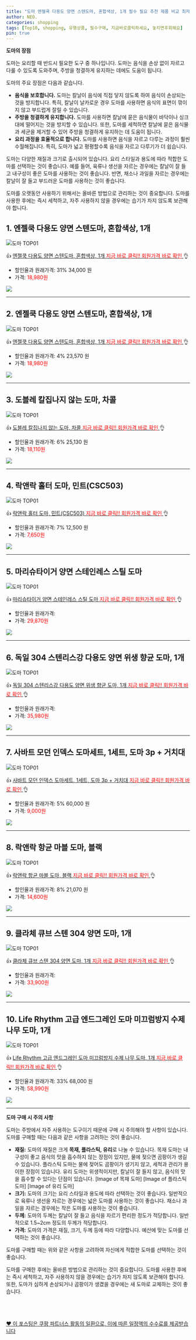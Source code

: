 ```yaml
---
title: "도마 엔젤쿡 다용도 양면 스텐도마, 혼합색상, 1개 필수 필요 추천 제품 비교 최저 가격 비교 장점 구매가이드"
author: NEO.
categories: shopping
tags: [Top10, shopping, 유행상품, 필수구매, 지금바로클릭하세요, 놓치면후회해요]
pin: true
---
```

**도마의 장점**

도마는 요리할 때 반드시 필요한 도구 중 하나입니다. 도마는 음식을 손상 없이 자르고 다룰 수 있도록 도와주며, 주방을 청결하게 유지하는 데에도 도움이 됩니다.

도마의 주요 장점은 다음과 같습니다.

* **음식을 보호합니다.** 도마는 칼날이 음식에 직접 닿지 않도록 하여 음식이 손상되는 것을 방지합니다. 특히, 칼날이 날카로운 경우 도마를 사용하면 음식의 표면이 깎이지 않고 부드럽게 잘릴 수 있습니다.
* **주방을 청결하게 유지합니다.** 도마를 사용하면 칼날에 묻은 음식물이 바닥이나 싱크대에 떨어지는 것을 방지할 수 있습니다. 또한, 도마를 세척하면 칼날에 묻은 음식물과 세균을 제거할 수 있어 주방을 청결하게 유지하는 데 도움이 됩니다.
* **요리 과정을 효율적으로 합니다.** 도마를 사용하면 음식을 자르고 다루는 과정이 훨씬 수월해집니다. 특히, 도마가 넓고 평평할수록 음식을 자르고 다루기가 더 쉽습니다.

도마는 다양한 재질과 크기로 출시되어 있습니다. 요리 스타일과 용도에 따라 적합한 도마를 선택하는 것이 좋습니다. 예를 들어, 육류나 생선을 자르는 경우에는 칼날이 잘 들고 내구성이 좋은 도마를 사용하는 것이 좋습니다. 반면, 채소나 과일을 자르는 경우에는 칼날이 잘 들고 부드러운 도마를 사용하는 것이 좋습니다.

도마를 오랫동안 사용하기 위해서는 올바른 방법으로 관리하는 것이 중요합니다. 도마를 사용한 후에는 즉시 세척하고, 자주 사용하지 않을 경우에는 습기가 차지 않도록 보관해야 합니다.

   

## 1. 엔젤쿡 다용도 양면 스텐도마, 혼합색상, 1개

![도마 TOP01](https://thumbnail7.coupangcdn.com/thumbnails/remote/490x490ex/image/vendor_inventory/79d9/05b8c2567a66daf3e715ba7b103853e439818a081b51857c50585d18d8a5.jpg)


👍 [엔젤쿡 다용도 양면 스텐도마, 혼합색상, 1개 <font color=red> 지금 바로 클릭!! 회원가격 바로 확인 </font> ](https://link.coupang.com/re/AFFSDP?lptag=AF3617701&subid=GithubCoopas&pageKey=6957084325&traceid=V0-153&itemId=16922753355&vendorItemId=84100590172) 👌 


- 할인율과 원래가격: 31%  34,000   원
- 가격: <span style='color:red'>18,980원</span>

[![](/discount_price.png)](https://link.coupang.com/re/AFFSDP?lptag=AF3617701&subid=GithubCoopas&pageKey=6957084325&traceid=V0-153&itemId=16922753355&vendorItemId=84100590172)

---


   

## 2. 엔젤쿡 다용도 양면 스텐도마, 혼합색상, 1개

![도마 TOP01](https://thumbnail7.coupangcdn.com/thumbnails/remote/490x490ex/image/vendor_inventory/79d9/05b8c2567a66daf3e715ba7b103853e439818a081b51857c50585d18d8a5.jpg)


👍 [엔젤쿡 다용도 양면 스텐도마, 혼합색상, 1개 <font color=red> 지금 바로 클릭!! 회원가격 바로 확인 </font> ](https://link.coupang.com/re/AFFSDP?lptag=AF3617701&subid=GithubCoopas&pageKey=6957084325&traceid=V0-153&itemId=16922753355&vendorItemId=84100590172) 👌 


- 할인율과 원래가격: 4%  23,570   원
- 가격: <span style='color:red'>18,980원</span>

[![](/discount_price.png)](https://link.coupang.com/re/AFFSDP?lptag=AF3617701&subid=GithubCoopas&pageKey=6957084325&traceid=V0-153&itemId=16922753355&vendorItemId=84100590172)

---


   

## 3. 도블레 칼집나지 않는 도마, 차콜

![도마 TOP01](https://thumbnail8.coupangcdn.com/thumbnails/remote/490x490ex/image/product/image/vendoritem/2019/09/25/4562175348/8996b438-468b-4ce1-880f-5455f2b35cf8.jpg)


👍 [도블레 칼집나지 않는 도마, 차콜 <font color=red> 지금 바로 클릭!! 회원가격 바로 확인 </font> ](https://link.coupang.com/re/AFFSDP?lptag=AF3617701&subid=GithubCoopas&pageKey=127817014&traceid=V0-153&itemId=792057645&vendorItemId=5010013900) 👌 


- 할인율과 원래가격: 6%  25,130   원
- 가격: <span style='color:red'>18,110원</span>

[![](/discount_price.png)](https://link.coupang.com/re/AFFSDP?lptag=AF3617701&subid=GithubCoopas&pageKey=127817014&traceid=V0-153&itemId=792057645&vendorItemId=5010013900)

---


   

## 4. 락앤락 홀터 도마, 민트(CSC503)

![도마 TOP01](https://thumbnail9.coupangcdn.com/thumbnails/remote/490x490ex/image/retail/images/2022/04/21/14/0/064715fa-6488-482d-b383-1d63729bdf15.jpg)


👍 [락앤락 홀터 도마, 민트(CSC503) <font color=red> 지금 바로 클릭!! 회원가격 바로 확인 </font> ](https://link.coupang.com/re/AFFSDP?lptag=AF3617701&subid=GithubCoopas&pageKey=6472848065&traceid=V0-153&itemId=14135930208&vendorItemId=81382680093) 👌 


- 할인율과 원래가격: 7%  12,500   원
- 가격: <span style='color:red'>7,650원</span>

[![](/discount_price.png)](https://link.coupang.com/re/AFFSDP?lptag=AF3617701&subid=GithubCoopas&pageKey=6472848065&traceid=V0-153&itemId=14135930208&vendorItemId=81382680093)

---


   

## 5. 마리슈타이거 양면 스테인레스 스틸 도마

![도마 TOP01](https://thumbnail6.coupangcdn.com/thumbnails/remote/490x490ex/image/retail/images/2527428559291805-49bdad7c-fc73-4611-80e3-bccec260db39.jpg)


👍 [마리슈타이거 양면 스테인레스 스틸 도마 <font color=red> 지금 바로 클릭!! 회원가격 바로 확인 </font> ](https://link.coupang.com/re/AFFSDP?lptag=AF3617701&subid=GithubCoopas&pageKey=1291667269&traceid=V0-153&itemId=2302831005&vendorItemId=70299738968) 👌 


- 할인율과 원래가격: 
- 가격: <span style='color:red'>29,870원</span>

[![](/discount_price.png)](https://link.coupang.com/re/AFFSDP?lptag=AF3617701&subid=GithubCoopas&pageKey=1291667269&traceid=V0-153&itemId=2302831005&vendorItemId=70299738968)

---


   

## 6. 독일 304 스텐리스강 다용도 양면 위생 향균 도마, 1개

![도마 TOP01](https://thumbnail9.coupangcdn.com/thumbnails/remote/490x490ex/image/vendor_inventory/b62e/ad993bfd6148e8b48d6dd112daea6b66d8e9bf99d726102c04c813b3206d.jpg)


👍 [독일 304 스텐리스강 다용도 양면 위생 향균 도마, 1개 <font color=red> 지금 바로 클릭!! 회원가격 바로 확인 </font> ](https://link.coupang.com/re/AFFSDP?lptag=AF3617701&subid=GithubCoopas&pageKey=7444353616&traceid=V0-153&itemId=19365846290&vendorItemId=86478779287) 👌 


- 할인율과 원래가격: 
- 가격: <span style='color:red'>35,980원</span>

[![](/discount_price.png)](https://link.coupang.com/re/AFFSDP?lptag=AF3617701&subid=GithubCoopas&pageKey=7444353616&traceid=V0-153&itemId=19365846290&vendorItemId=86478779287)

---


   

## 7. 사바트 모던 인덱스 도마세트, 1세트, 도마 3p + 거치대

![도마 TOP01](https://thumbnail9.coupangcdn.com/thumbnails/remote/490x490ex/image/product/image/vendoritem/2019/01/28/3487292968/84f3fac1-f285-4d0d-8a0d-521e6a958b06.jpg)


👍 [사바트 모던 인덱스 도마세트, 1세트, 도마 3p + 거치대 <font color=red> 지금 바로 클릭!! 회원가격 바로 확인 </font> ](https://link.coupang.com/re/AFFSDP?lptag=AF3617701&subid=GithubCoopas&pageKey=59609179&traceid=V0-153&itemId=205431298&vendorItemId=3487292968) 👌 


- 할인율과 원래가격: 5%  60,000   원
- 가격: <span style='color:red'>9,000원</span>

[![](/discount_price.png)](https://link.coupang.com/re/AFFSDP?lptag=AF3617701&subid=GithubCoopas&pageKey=59609179&traceid=V0-153&itemId=205431298&vendorItemId=3487292968)

---


   

## 8. 락앤락 항균 마블 도마, 블랙

![도마 TOP01](https://thumbnail7.coupangcdn.com/thumbnails/remote/490x490ex/image/retail/images/4347953573686699-3c421696-bdaf-4c0f-ba6b-afbc5740abbc.jpg)


👍 [락앤락 항균 마블 도마, 블랙 <font color=red> 지금 바로 클릭!! 회원가격 바로 확인 </font> ](https://link.coupang.com/re/AFFSDP?lptag=AF3617701&subid=GithubCoopas&pageKey=1417970198&traceid=V0-153&itemId=2455306512&vendorItemId=70448862689) 👌 


- 할인율과 원래가격: 8%  21,070   원
- 가격: <span style='color:red'>14,600원</span>

[![](/discount_price.png)](https://link.coupang.com/re/AFFSDP?lptag=AF3617701&subid=GithubCoopas&pageKey=1417970198&traceid=V0-153&itemId=2455306512&vendorItemId=70448862689)

---


   

## 9. 클라체 큐브 스텐 304 양면 도마, 1개

![도마 TOP01](https://thumbnail10.coupangcdn.com/thumbnails/remote/490x490ex/image/vendor_inventory/9605/1350557050112757b142b2ebab45df6f6d24201f5f1d4a4776e4d93cc387.jpg)


👍 [클라체 큐브 스텐 304 양면 도마, 1개 <font color=red> 지금 바로 클릭!! 회원가격 바로 확인 </font> ](https://link.coupang.com/re/AFFSDP?lptag=AF3617701&subid=GithubCoopas&pageKey=7713003007&traceid=V0-153&itemId=20680127628&vendorItemId=87752182852) 👌 


- 할인율과 원래가격: 
- 가격: <span style='color:red'>33,900원</span>

[![](/discount_price.png)](https://link.coupang.com/re/AFFSDP?lptag=AF3617701&subid=GithubCoopas&pageKey=7713003007&traceid=V0-153&itemId=20680127628&vendorItemId=87752182852)

---


   

## 10. Life Rhythm 고급 엔드그레인 도마 미끄럼방지 수제 나무 도마, 1개

![도마 TOP01](https://thumbnail10.coupangcdn.com/thumbnails/remote/490x490ex/image/vendor_inventory/9a89/f712fe8b51cfebb362ef69dc6cf7c317679b8432dcacea077e66b8932b50.jpeg)


👍 [Life Rhythm 고급 엔드그레인 도마 미끄럼방지 수제 나무 도마, 1개 <font color=red> 지금 바로 클릭!! 회원가격 바로 확인 </font> ](https://link.coupang.com/re/AFFSDP?lptag=AF3617701&subid=GithubCoopas&pageKey=7648792730&traceid=V0-153&itemId=20345808748&vendorItemId=87259967581) 👌 


- 할인율과 원래가격: 33%  68,000   원
- 가격: <span style='color:red'>58,990원</span>

[![](/discount_price.png)](https://link.coupang.com/re/AFFSDP?lptag=AF3617701&subid=GithubCoopas&pageKey=7648792730&traceid=V0-153&itemId=20345808748&vendorItemId=87259967581)

---
**도마 구매 시 주의 사항**

도마는 주방에서 자주 사용하는 도구이기 때문에 구매 시 주의해야 할 사항이 있습니다. 도마를 구매할 때는 다음과 같은 사항을 고려하는 것이 좋습니다.

* **재질:** 도마의 재질은 크게 **목재, 플라스틱, 유리**로 나눌 수 있습니다. 목재 도마는 내구성이 좋고 음식의 맛을 흡수하지 않는 장점이 있지만, 물에 젖으면 곰팡이가 생길 수 있습니다. 플라스틱 도마는 물에 젖어도 곰팡이가 생기지 않고, 세척과 관리가 용이한 장점이 있습니다. 유리 도마는 위생적이지만, 칼날이 잘 들지 않고, 음식의 맛을 흡수할 수 있다는 단점이 있습니다.
[Image of 목재 도마]
[Image of 플라스틱 도마]
[Image of 유리 도마]
* **크기:** 도마의 크기는 요리 스타일과 용도에 따라 선택하는 것이 좋습니다. 일반적으로 육류나 생선을 자르는 경우에는 넓은 도마를 사용하는 것이 좋습니다. 채소나 과일을 자르는 경우에는 작은 도마를 사용하는 것이 좋습니다.
* **두께:** 도마의 두께는 칼날이 잘 들고 음식을 자르기 편리한 정도가 적당합니다. 일반적으로 1.5~2cm 정도의 두께가 적당합니다.
* **가격:** 도마의 가격은 재질, 크기, 두께 등에 따라 다양합니다. 예산에 맞는 도마를 선택하는 것이 좋습니다.

도마를 구매할 때는 위와 같은 사항을 고려하여 자신에게 적합한 도마를 선택하는 것이 좋습니다.

도마를 구매한 후에는 올바른 방법으로 관리하는 것이 중요합니다. 도마를 사용한 후에는 즉시 세척하고, 자주 사용하지 않을 경우에는 습기가 차지 않도록 보관해야 합니다. 또한, 도마가 심하게 손상되거나 곰팡이가 생겼을 경우에는 새 도마로 교체하는 것이 좋습니다.<br><br><br><br><br> [ ❤  이 포스팅은 쿠팡 파트너스 활동의 일환으로, 이에 따른 일정액의 수수료를 제공받습니다](https://link.coupang.com/a/bcEFyh)